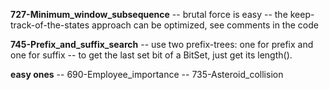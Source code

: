 **727-Minimum_window_subsequence**
-- brutal force is easy
-- the keep-track-of-the-states approach can be optimized, see comments in the code

**745-Prefix_and_suffix_search**
-- use two prefix-trees: one for prefix and one for suffix
-- to get the last set bit of a BitSet, just get its length().

**easy ones**
-- 690-Employee_importance
-- 735-Asteroid_collision